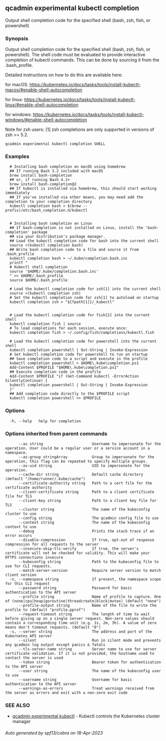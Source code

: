 ## qcadmin experimental kubectl completion

Output shell completion code for the specified shell (bash, zsh, fish, or powershell)

### Synopsis

Output shell completion code for the specified shell (bash, zsh, fish, or powershell). The shell code must be evaluated to provide interactive completion of kubectl commands.  This can be done by sourcing it from the .bash_profile.

 Detailed instructions on how to do this are available here:

  for macOS:
  https://kubernetes.io/docs/tasks/tools/install-kubectl-macos/#enable-shell-autocompletion
  
  for linux:
  https://kubernetes.io/docs/tasks/tools/install-kubectl-linux/#enable-shell-autocompletion
  
  for windows:
  https://kubernetes.io/docs/tasks/tools/install-kubectl-windows/#enable-shell-autocompletion
  
 Note for zsh users: [1] zsh completions are only supported in versions of zsh >= 5.2.

```
qcadmin experimental kubectl completion SHELL
```

### Examples

```
  # Installing bash completion on macOS using homebrew
  ## If running Bash 3.2 included with macOS
  brew install bash-completion
  ## or, if running Bash 4.1+
  brew install bash-completion@2
  ## If kubectl is installed via homebrew, this should start working immediately
  ## If you've installed via other means, you may need add the completion to your completion directory
  kubectl completion bash > $(brew --prefix)/etc/bash_completion.d/kubectl
  
  
  # Installing bash completion on Linux
  ## If bash-completion is not installed on Linux, install the 'bash-completion' package
  ## via your distribution's package manager.
  ## Load the kubectl completion code for bash into the current shell
  source <(kubectl completion bash)
  ## Write bash completion code to a file and source it from .bash_profile
  kubectl completion bash > ~/.kube/completion.bash.inc
  printf "
  # Kubectl shell completion
  source '$HOME/.kube/completion.bash.inc'
  " >> $HOME/.bash_profile
  source $HOME/.bash_profile
  
  # Load the kubectl completion code for zsh[1] into the current shell
  source <(kubectl completion zsh)
  # Set the kubectl completion code for zsh[1] to autoload on startup
  kubectl completion zsh > "${fpath[1]}/_kubectl"
  
  
  # Load the kubectl completion code for fish[2] into the current shell
  kubectl completion fish | source
  # To load completions for each session, execute once:
  kubectl completion fish > ~/.config/fish/completions/kubectl.fish
  
  # Load the kubectl completion code for powershell into the current shell
  kubectl completion powershell | Out-String | Invoke-Expression
  # Set kubectl completion code for powershell to run on startup
  ## Save completion code to a script and execute in the profile
  kubectl completion powershell > $HOME\.kube\completion.ps1
  Add-Content $PROFILE "$HOME\.kube\completion.ps1"
  ## Execute completion code in the profile
  Add-Content $PROFILE "if (Get-Command kubectl -ErrorAction SilentlyContinue) {
  kubectl completion powershell | Out-String | Invoke-Expression
  }"
  ## Add completion code directly to the $PROFILE script
  kubectl completion powershell >> $PROFILE
```

### Options

```
  -h, --help   help for completion
```

### Options inherited from parent commands

```
      --as string                      Username to impersonate for the operation. User could be a regular user or a service account in a namespace.
      --as-group stringArray           Group to impersonate for the operation, this flag can be repeated to specify multiple groups.
      --as-uid string                  UID to impersonate for the operation.
      --cache-dir string               Default cache directory (default "/home/runner/.kube/cache")
      --certificate-authority string   Path to a cert file for the certificate authority
      --client-certificate string      Path to a client certificate file for TLS
      --client-key string              Path to a client key file for TLS
      --cluster string                 The name of the kubeconfig cluster to use
      --config string                  The qcadmin config file to use
      --context string                 The name of the kubeconfig context to use
      --debug                          Prints the stack trace if an error occurs
      --disable-compression            If true, opt-out of response compression for all requests to the server
      --insecure-skip-tls-verify       If true, the server's certificate will not be checked for validity. This will make your HTTPS connections insecure
      --kubeconfig string              Path to the kubeconfig file to use for CLI requests.
      --match-server-version           Require server version to match client version
  -n, --namespace string               If present, the namespace scope for this CLI request
      --password string                Password for basic authentication to the API server
      --profile string                 Name of profile to capture. One of (none|cpu|heap|goroutine|threadcreate|block|mutex) (default "none")
      --profile-output string          Name of the file to write the profile to (default "profile.pprof")
      --request-timeout string         The length of time to wait before giving up on a single server request. Non-zero values should contain a corresponding time unit (e.g. 1s, 2m, 3h). A value of zero means don't timeout requests. (default "0")
  -s, --server string                  The address and port of the Kubernetes API server
      --silent                         Run in silent mode and prevents any qcadmin log output except panics & fatals
      --tls-server-name string         Server name to use for server certificate validation. If it is not provided, the hostname used to contact the server is used
      --token string                   Bearer token for authentication to the API server
      --user string                    The name of the kubeconfig user to use
      --username string                Username for basic authentication to the API server
      --warnings-as-errors             Treat warnings received from the server as errors and exit with a non-zero exit code
```

### SEE ALSO

* [qcadmin experimental kubectl](qcadmin_experimental_kubectl.md)	 - Kubectl controls the Kubernetes cluster manager

###### Auto generated by spf13/cobra on 18-Apr-2023
